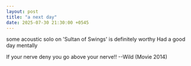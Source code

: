 ```yaml
---
layout: post
title: "a next day"
date: 2025-07-30 21:30:00 +0545
---
```


some acoustic solo on 'Sultan of Swings' is definitely worthy 
Had a good day mentally


If your nerve deny you go above your nerve!!
                            --Wild (Movie 2014)